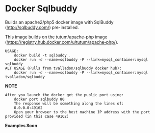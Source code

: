 Docker Sqlbuddy
======

Builds an apache2/php5 docker image with SqlBuddy (http://sqlbuddy.com/) pre-installed.

This image builds on the tutum/apache-php image (https://registry.hub.docker.com/u/tutum/apache-php/).

	USAGE:
		docker build -t sqlbuddy .
		docker run -d --name=sqlbuddy -P --link=mysql_container:mysql sqlbuddy
	ALT USAGE (Pulls from tvalladon/sqlbuddy docker hub):
		docker run -d --name=sqlbuddy -P --link=mysql_container:mysql tvalladon/sqlbuddy

**NOTE**

	After you launch the docker get the public port using:
		docker port sqlbuddy 80
		The response will be something along the lines of:
		0.0.0.0:49162
		Open your browser to the host machine IP address with the port provided (in this case 49162)

**Examples Soon**
